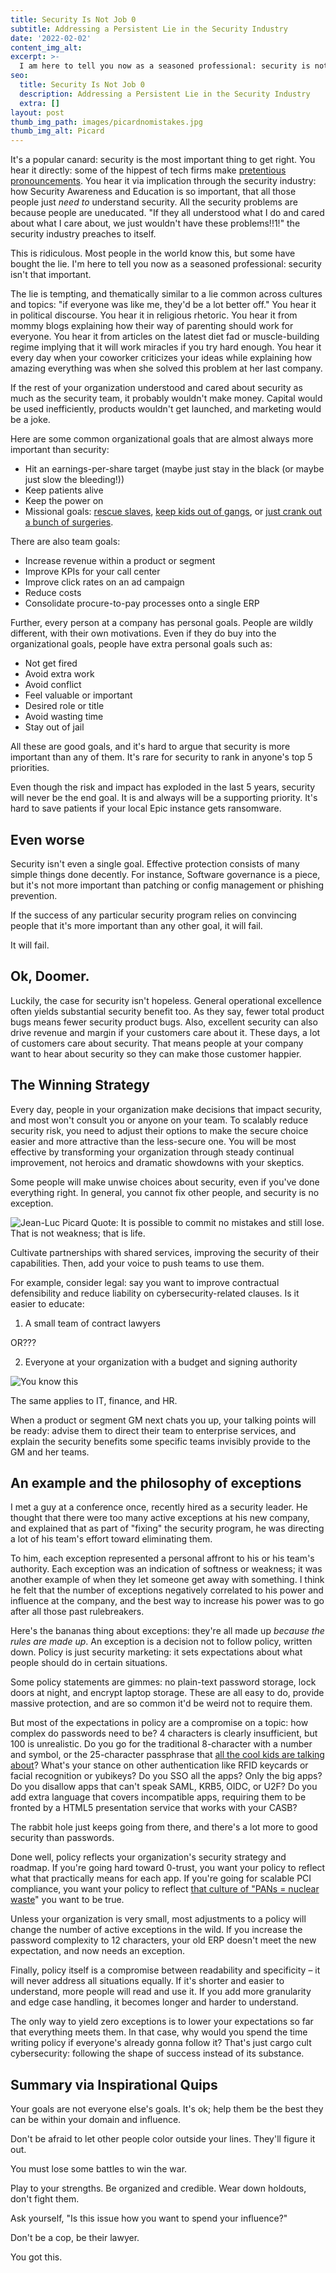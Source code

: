 ```yaml
---
title: Security Is Not Job 0
subtitle: Addressing a Persistent Lie in the Security Industry
date: '2022-02-02'
content_img_alt: 
excerpt: >-
  I am here to tell you now as a seasoned professional: security is not that important. The lie is tempting, and thematically similar to a lie common across cultures and topics: if everyone was like me, they would be a lot better off.
seo:
  title: Security Is Not Job 0
  description: Addressing a Persistent Lie in the Security Industry
  extra: []
layout: post
thumb_img_path: images/picardnomistakes.jpg
thumb_img_alt: Picard
---
```


It&#39;s a popular canard: security is the most important thing to get right. You hear it directly: some of the hippest of tech firms make [pretentious pronouncements](https://aws.amazon.com/blogs/enterprise-strategy/security-at-aws/). You hear it via implication through the security industry: how Security Awareness and Education is so important, that all those people just _need to_ understand security. All the security problems are because people are uneducated. &quot;If they all understood what I do and cared about what I care about, we just wouldn&#39;t have these problems!!1!&quot; the security industry preaches to itself.

This is ridiculous. Most people in the world know this, but some have bought the lie. I&#39;m here to tell you now as a seasoned professional: security isn&#39;t that important.

The lie is tempting, and thematically similar to a lie common across cultures and topics: &quot;if everyone was like me, they&#39;d be a lot better off.&quot; You hear it in political discourse. You hear it in religious rhetoric. You hear it from mommy blogs explaining how their way of parenting should work for everyone. You hear it from articles on the latest diet fad or muscle-building regime implying that it will work miracles if you try hard enough. You hear it every day when your coworker criticizes your ideas while explaining how amazing everything was when she solved this problem at her last company.

If the rest of your organization understood and cared about security as much as the security team, it probably wouldn&#39;t make money. Capital would be used inefficiently, products wouldn&#39;t get launched, and marketing would be a joke.

Here are some common organizational goals that are almost always more important than security:

- Hit an earnings-per-share target (maybe just stay in the black (or maybe just slow the bleeding!))
- Keep patients alive
- Keep the power on
- Missional goals: [rescue slaves](https://www.ijm.org/), [keep kids out of gangs](https://www.bgca.org/), or [just crank out a bunch of surgeries](https://www.doctorswithoutborders.org/).

There are also team goals:

- Increase revenue within a product or segment
- Improve KPIs for your call center
- Improve click rates on an ad campaign
- Reduce costs
- Consolidate procure-to-pay processes onto a single ERP

Further, every person at a company has personal goals. People are wildly different, with their own motivations. Even if they do buy into the organizational goals, people have extra personal goals such as:

- Not get fired
- Avoid extra work
- Avoid conflict
- Feel valuable or important
- Desired role or title
- Avoid wasting time
- Stay out of jail

All these are good goals, and it&#39;s hard to argue that security is more important than any of them. It&#39;s rare for security to rank in anyone&#39;s top 5 priorities.

Even though the risk and impact has exploded in the last 5 years, security will never be the end goal. It is and always will be a supporting priority. It&#39;s hard to save patients if your local Epic instance gets ransomware.

## Even worse

Security isn&#39;t even a single goal. Effective protection consists of many simple things done decently. For instance, Software governance is a piece, but it&#39;s not more important than patching or config management or phishing prevention.

If the success of any particular security program relies on convincing people that it&#39;s more important than any other goal, it will fail.

It will fail.

## Ok, Doomer.

Luckily, the case for security isn&#39;t hopeless. General operational excellence often yields substantial security benefit too. As they say, fewer total product bugs means fewer security product bugs. Also, excellent security can also drive revenue and margin if your customers care about it. These days, a lot of customers care about security. That means people at your company want to hear about security so they can make those customer happier.

## The Winning Strategy

Every day, people in your organization make decisions that impact security, and most won&#39;t consult you or anyone on your team. To scalably reduce security risk, you need to adjust their options to make the secure choice easier and more attractive than the less-secure one. You will be most effective by transforming your organization through steady continual improvement, not heroics and dramatic showdowns with your skeptics.

Some people will make unwise choices about security, even if you&#39;ve done everything right. In general, you cannot fix other people, and security is no exception.

![Jean-Luc Picard Quote: It is possible to commit no mistakes and still lose. That is not weakness; that is life.](/images/picardnomistakes.jpg)

Cultivate partnerships with shared services, improving the security of their capabilities. Then, add your voice to push teams to use them.

For example, consider legal: say you want to improve contractual defensibility and reduce liability on cybersecurity-related clauses. Is it easier to educate:

1. A small team of contract lawyers

OR???

2. Everyone at your organization with a budget and signing authority

![You know this](/images/youknowthis.png)

The same applies to IT, finance, and HR.

When a product or segment GM next chats you up, your talking points will be ready: advise them to direct their team to enterprise services, and explain the security benefits some specific teams invisibly provide to the GM and her teams.

## An example and the philosophy of exceptions

I met a guy at a conference once, recently hired as a security leader. He thought that there were too many active exceptions at his new company, and explained that as part of &quot;fixing&quot; the security program, he was directing a lot of his team&#39;s effort toward eliminating them.

To him, each exception represented a personal affront to his or his team&#39;s authority. Each exception was an indication of softness or weakness; it was another example of when they let someone get away with something. I think he felt that the number of exceptions negatively correlated to his power and influence at the company, and the best way to increase his power was to go after all those past rulebreakers.

Here&#39;s the bananas thing about exceptions: they&#39;re all made up _because the rules are made up_. An exception is a decision not to follow policy, written down. Policy is just security marketing: it sets expectations about what people should do in certain situations.

Some policy statements are gimmes: no plain-text password storage, lock doors at night, and encrypt laptop storage. These are all easy to do, provide massive protection, and are so common it&#39;d be weird not to require them.

But most of the expectations in policy are a compromise on a topic: how complex do passwords need to be? 4 characters is clearly insufficient, but 100 is unrealistic. Do you go for the traditional 8-character with a number and symbol, or the 25-character passphrase that [all the cool kids are talking about](https://xkcd.com/936/)? What&#39;s your stance on other authentication like RFID keycards or facial recognition or yubikeys? Do you SSO all the apps? Only the big apps? Do you disallow apps that can&#39;t speak SAML, KRB5, OIDC, or U2F? Do you add extra language that covers incompatible apps, requiring them to be fronted by a HTML5 presentation service that works with your CASB?

The rabbit hole just keeps going from there, and there&#39;s a lot more to good security than passwords.

Done well, policy reflects your organization&#39;s security strategy and roadmap. If you&#39;re going hard toward 0-trust, you want your policy to reflect what that practically means for each app. If you&#39;re going for scalable PCI compliance, you want your policy to reflect [that culture of &quot;PANs = nuclear waste](https://www.pcisecuritystandards.org/documents/PCI_DSS_v3-2-1.pdf)&quot; you want to be true.

Unless your organization is very small, most adjustments to a policy will change the number of active exceptions in the wild. If you increase the password complexity to 12 characters, your old ERP doesn&#39;t meet the new expectation, and now needs an exception.

Finally, policy itself is a compromise between readability and specificity – it will never address all situations equally. If it&#39;s shorter and easier to understand, more people will read and use it. If you add more granularity and edge case handling, it becomes longer and harder to understand.

The only way to yield zero exceptions is to lower your expectations so far that everything meets them. In that case, why would you spend the time writing policy if everyone&#39;s already gonna follow it? That&#39;s just cargo cult cybersecurity: following the shape of success instead of its substance.

## Summary via Inspirational Quips

Your goals are not everyone else&#39;s goals. It&#39;s ok; help them be the best they can be within your domain and influence.

Don&#39;t be afraid to let other people color outside your lines. They&#39;ll figure it out.

You must lose some battles to win the war.

Play to your strengths. Be organized and credible. Wear down holdouts, don&#39;t fight them.

Ask yourself, &quot;Is this issue how you want to spend your influence?&quot;

Don&#39;t be a cop, be their lawyer.

You got this.
